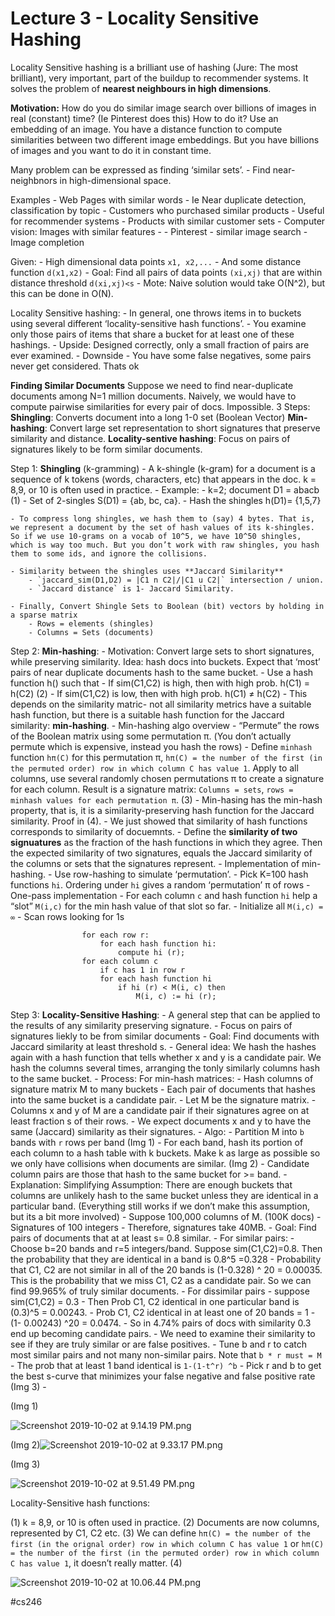 # Lecture 3 - Locality Sensitive Hashing

Locality Sensitive hashing is a brilliant use of hashing (Jure: The most brilliant), very important, part of the buildup to recommender systems.
It solves the problem of **nearest neighbours in high dimensions**.

**Motivation:**
How do you do similar image search over billions of images in real (constant) time? (Ie Pinterest does this) 
	How to do it?
	Use an embedding of an image. You have a distance function to compute similarities between two different image embeddings. But you have billions of images and you want to do it in constant time.

Many problem can be expressed as finding ‘similar sets’. - Find near-neighbnors in high-dimensional space.

Examples
	- Web Pages with similar words
		- Ie Near duplicate detection, classification by topic
	- Customers who purchased similar products
		- Useful for recommender systems
		- Products with similar customer sets
	- Computer vision: Images with similar features - 
		- Pinterest - similar image search
		- Image completion 

Given:
	- High dimensional data points `x1, x2,...`
	- And some distance function `d(x1,x2)`
	- Goal: Find all pairs of data points `(xi,xj)` that are within distance threshold `d(xi,xj)<s`
	- Mote: Naive solution would take O(N^2), but this can be done in O(N).

Locality Sensitive hashing:
	- In general, one throws items in to buckets using several different ‘locality-sensitive hash functions’.
	- You examine only those pairs of items that share a bucket for at least one of these hashings.
	- Upside: Designed correctly, only a small fraction of pairs are ever examined.
	- Downside - You have some false negatives, some pairs never get considered. Thats ok

**Finding Similar Documents**
Suppose we need to find near-duplicate documents among N=1 million documents. 
	Naively, we would have to compute pairwise similarities for every pair of docs. Impossible.
3 Steps:
	**Shingling**: Converts document into a long 1-0 set (Boolean Vector)
	**Min-hashing**: Convert large set representation to short signatures that preserve similarity and distance.
	**Locality-sentive hashing**: Focus on pairs of signatures likely to be form similar documents.

Step 1: **Shingling** (k-gramming)
	- A k-shingle (k-gram) for a document is a sequence of k tokens (words, characters, etc) that appears in the doc. k = 8,9, or 10 is often used in practice.
	- Example:
		- k=2; document D1 = abacb (1)
		- Set of 2-singles S(D1) = {ab, bc, ca}. 
		- Hash the shingles h(D1)= {1,5,7}

	- To compress long shingles, we hash them to (say) 4 bytes. That is, we represent a document by the set of hash values of its k-shingles. So if we use 10-grams on a vocab of 10^5, we have 10^50 shingles, which is way too much. But you don’t work with raw shingles, you hash them to some ids, and ignore the collisions.

	- Similarity between the shingles uses **Jaccard Similarity**
		- `jaccard_sim(D1,D2) = |C1 n C2|/|C1 u C2|` intersection / union.
		- `Jaccard distance` is 1- Jaccard Similarity.
	
	- Finally, Convert Shingle Sets to Boolean (bit) vectors by holding in a sparse matrix
		- Rows = elements (shingles)
		- Columns = Sets (documents)

Step 2: **Min-hashing**:
		- Motivation: Convert large sets to short signatures, while preserving similarity. Idea: hash docs into buckets. Expect that ‘most’ pairs of near duplicate documents hash to the same bucket.
			- Use a hash function h() such that
				- If sim(C1,C2) is high, then with high prob. h(C1) = h(C2)  (2)
				- If sim(C1,C2) is low, then with high prob. h(C1) ≠ h(C2)
				- This depends on the similarity matric-  not all similarity metrics have a suitable hash function, but there is a suitable hash function for the Jaccard similarity: **min-hashing**.
		- Min-hashing algo overview
			- “Permute” the rows of the Boolean matrix using some permutation π. 
										(You don’t actually permute which is expensive, instead you hash the rows)
			- Define `minhash` function `hπ(C)` for this permutation π, 
			`hπ(C) = the number of the first (in the permuted order) row in which column C has value 1`.
			Apply to all columns, use several randomly chosen permutations π to create a signature for each column.
			Result is a signature matrix: `Columns = sets`, `rows = minhash values for each permutation π`. (3)
							- Min-hasing has the min-hash property, that is, it is a similarity-preserving hash function for the Jaccard similarity. Proof in (4).
							- We just showed that similarity of hash functions corresponds to similarity of docuemnts.
			- Define the **similarity of two signuatures** as the fraction of the hash functions in which they agree. Then the expected similarity of two signatures, equals the Jaccard similarity of the columns or sets that the signatures represent.
		- Implementation of min-hashing.
			- Use row-hashing to simulate ‘permutation’.
			- Pick K=100 hash functions `hi`. Ordering under `hi` gives a random ‘permutation’ π of rows
			- One-pass implementation
				- For each column `c` and hash function `hi` help a “slot” `M(i,c)` for the min hash value of that slot so far.
				- Initialize all `M(i,c) = ∞`
				- Scan rows looking for 1s

```text
				for each row r:
					for each hash function hi:
						compute hi (r);
				for each column c
					if c has 1 in row r
					for each hash function hi
						if hi (r) < M(i, c) then
							M(i, c) := hi (r);
```

Step 3: **Locality-Sensitive Hashing**:
	- A general step that can be applied to the results of any similarity preserving signature. 
	- Focus on pairs of signatures liekly to be from similar documents
		- Goal: Find documents with Jaccard similarity at least threshold s.
		- General idea: We hash the hashes again with a hash function that tells whether x and y is a candidate pair. We hash the columns several times, arranging the tonly similarly columns hash to the same bucket.
		- Process: For min-hash matrices:
			- Hash columns of signature matrix M to many buckets
			- Each pair of documents that hashes into the same bucket is a candidate pair.
	- Let M be the signature matrix.
	- Columns x and y of M are a candidate pair if their signatures agree on at least fraction s of their rows. 
		- We expect documents x and y to have the same (Jaccard) similarity as their signatures.
	- Algo:
		- Partition M into `b` bands with `r` rows per band (Img 1)
		- For each band, hash its portion of each column to a hash table with k buckets. Make k as large as possible so we only have collisions when documents are similar. (Img 2)
		- Candidate column pairs are those that hash to the same bucket for >= band.
				- Explanation: Simplifying Assumption: There are enough buckets that columns are unlikely hash to the same bucket unless they are identical in a particular band. (Everything still works if we don’t make this assumption, but its a bit more involved)
					- Suppose 100,000 columns of M. (100K docs)
					- Signatures of 100 integers
					- Therefore, signatures take 40MB.
					- Goal: Find pairs of documents that at at least s= 0.8 similar.
						- For similar pairs:
							- Choose b=20 bands and r=5 integers/band. Suppose sim(C1,C2)=0.8. Then the probability that they are identical in a band is 0.8^5 =0.328
							- Probability that C1, C2 are not similar in all of the 20 bands is (1-0.328) ^ 20 = 0.00035. This is the probability that we miss C1, C2 as a candidate pair. So we can find 99.965% of truly similar documents.
						- For dissimilar pairs
							- suppose sim(C1,C2) = 0.3
								- Then Prob C1, C2 identical in one particular band is (0.3)^5 = 0.00243.
								- Prob C1, C2 identical in at least one of 20 bands = 1 - (1- 0.00243) ^20 = 0.0474.
								- So in 4.74% pairs of docs with similarity 0.3 end up becoming candidate pairs.
								- We need to examine their similarity to see if they are truly similar or are false positives.
			- Tune b and r to catch most similar pairs and not many non-similar pairs. Note that `b * r must = M`
				- The prob that at least 1 band identical is `1-(1-t^r) ^b`
				- Pick r and b to get the best s-curve that minimizes your false negative and false positive rate (Img 3)
				- 

(Img 1)

![Screenshot 2019-10-02 at 9.14.19 PM.png](resources/218B9DFE24B30BCC58A1763995D2CDC6.png)

(Img 2)![Screenshot 2019-10-02 at 9.33.17 PM.png](resources/D029EBA392BF140778DE24DD1A15D353.png)

(Img 3)

![Screenshot 2019-10-02 at 9.51.49 PM.png](resources/DE15DCB9AE9D5BF50EEBB70FC5E95A33.png)

Locality-Sensitive hash functions:

(1) k = 8,9, or 10 is often used in practice.
(2) Documents are now columns, represented by C1, C2 etc.
(3) We can define  `hπ(C) = the number of the first (in the orignal order) row in which column C has value 1` or `hπ(C) = the number of the first (in the permuted order) row in which column C has value 1`, it doesn’t really matter.
(4)

![Screenshot 2019-10-02 at 10.06.44 PM.png](resources/31CFC0B05A14BC809F26F72CC77ADD1C.png)

#cs246